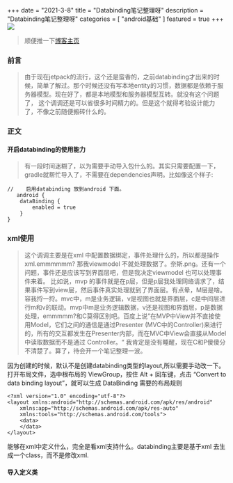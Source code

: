 +++
date = "2021-3-8"
title = "Databinding笔记整理呀"
description = "Databinding笔记整理呀"
categories = [
"android基础"
]
featured = true
+++
![](https://gitee.com/lalalaxiaowifi/pictures/raw/master/image/%E6%97%A5%E5%B8%B8%E6%90%AC%E7%A0%96%E5%A4%B4.png)
>顺便推一下[博客主页](http://lalalaxiaowifi.gitee.io/pictures/) 
### 前言
> 由于现在jetpack的流行，这个还是蛮香的，之前databinding才出来的时候，简单了解过。那个时候还没有写本地entity的习惯，数据都是依赖于服务器模型。现在好了，都是本地模型和服务器模型互转。就没有这个问题了，
> 这个调调还是可以省很多时间精力的。但是这个就得考验设计能力了，不像之前随便搬砖什么的。

### 正文
#### 开启databinding的使用能力
> 有一段时间迷糊了，以为需要手动导入包什么的。其实只需要配置一下，gradle就帮忙导入了，不需要在dependencies声明。比如像这个样子:

````aidl
//    启用databinding 放到android 下面。
   android {
    dataBinding {
        enabled = true
    }
}
````
### xml使用
> 这个调调主要是在xml 中配置数据绑定，事件处理什么的，所以都是操作xml.emmmmmm? 那我viewmodel 不就处理数据了。奈斯.png。还有一个问题，事件还是应该写到界面层吧，但是我决定viewmodel 也可以处理事件来着。
> 比如说，mvp 的事件就是在p层，但是p层我处理网络请求了，结果事件写到view层，然后事件真实处理就到了界面层。有点晕，M层是啥。
> 容我捋一捋。mvc中，m是业务逻辑，v是视图也就是界面层，c是中间层进行m和v的联动。mvp中m是业务逻辑数据，v还是视图和界面层，p是数据处理，emmmmm?和C莫得区别吧。百度上说”在MVP中View并不直接使用Model，它们之间的通信是通过Presenter (MVC中的Controller)来进行的，所有的交互都发生在Presenter内部，而在MVC中View会直接从Model中读取数据而不是通过 Controller。“
> 我肯定是没有睡醒，现在C和P傻傻分不清楚了。算了，待会开一个笔记整理一波。

因为创建的时候，默认不是创建databinding类型的layout,所以需要手动改一下。
打开布局文件，选中根布局的 ViewGroup，按住 Alt + 回车键，点击 “Convert to data binding layout”，就可以生成 DataBinding 需要的布局规则
````aidl
<?xml version="1.0" encoding="utf-8"?>
<layout xmlns:android="http://schemas.android.com/apk/res/android"
    xmlns:app="http://schemas.android.com/apk/res-auto"
    xmlns:tools="http://schemas.android.com/tools">
    <data>
    </data>
</layout>
```` 
能够在xml中定义什么，完全是看xml支持什么。databinding主要是基于xml 去生成一个class，而不是修改xml.
#### 导入定义类
